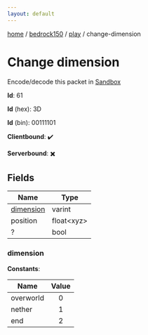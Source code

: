 ```yaml
---
layout: default
---
```


[home](/)  /  [bedrock150](/protocol/bedrock150)  /  [play](/protocol/bedrock150/play)  /  change-dimension

# Change dimension

Encode/decode this packet in [Sandbox](../../../sandbox/bedrock150#Play.ChangeDimension)

**Id**: 61

**Id** (hex): 3D

**Id** (bin): 00111101

**Clientbound**: ✔️

**Serverbound**: ✖️

## Fields

Name | Type
---|---
[dimension](#dimension) | varint
position | float&lt;xyz&gt;
? | bool

### dimension

**Constants**:

Name | Value
---|:---:
overworld | 0
nether | 1
end | 2
